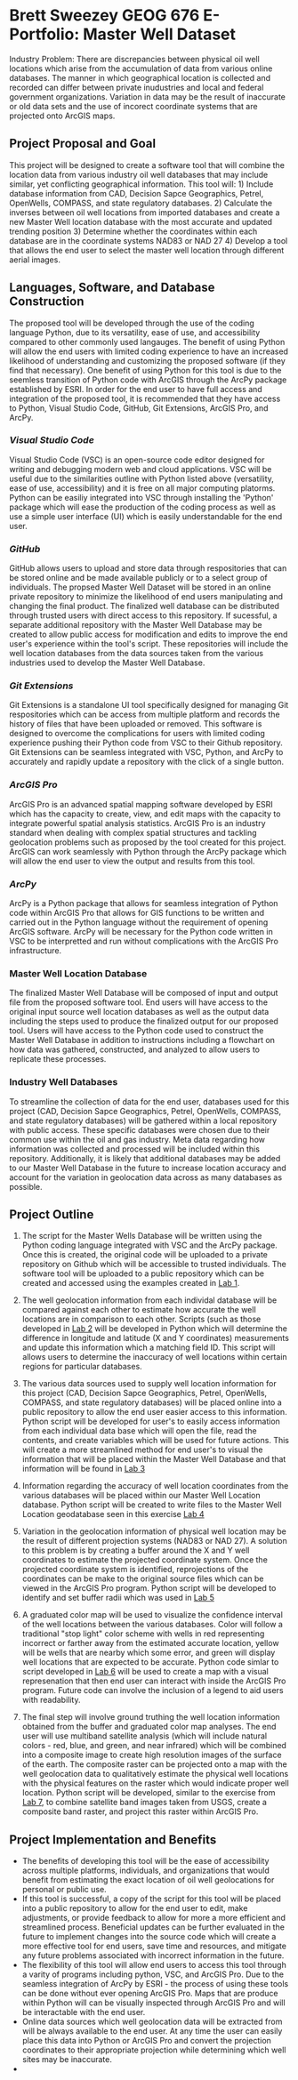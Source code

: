 Brett Sweezey GEOG 676 E-Portfolio: Master Well Dataset
======

Industry Problem: There are discrepancies between physical oil well locations which arise from the accumulation of data from various online databases. The manner in which geographical location is collected and recorded can differ between private inudustries and local and federal government organizations. Variation in data may be the result of inaccurate or old data sets and the use of incorect coordinate systems that are projected onto ArcGIS maps. 

Project Proposal and Goal
------
This project will be designed to create a software tool that will combine the location data from various industry oil well databases that may include similar, yet conflicting geographical information. This tool will: 1) Include database information from CAD, Decision Sapce Geographics, Petrel, OpenWells, COMPASS, and state regulatory databases. 2) Calculate the inverses between oil well locations from imported databases and create a new Master Well location database with the most accurate and updated trending position 3) Determine whether the coordinates within each database are in the coordinate systems NAD83 or NAD 27 4) Develop a tool that allows the end user to select the master well location through different aerial images.

Languages, Software, and Database Construction
------
The proposed tool will be developed through the use of the coding language Python, due to its versatility, ease of use, and accessibility compared to other commonly used langauges. The benefit of using Python will allow the end users with limited coding experience to have an increased likelihood of understanding and customizing the proposed software (if they find that necessary). One benefit of using Python for this tool is due to the seemless transition of Python code with ArcGIS through the ArcPy package established by ESRI. In order for the end user to have full access and integration of the proposed tool, it is recommended that they have access to Python, Visual Studio Code, GitHub, Git Extensions, ArcGIS Pro, and ArcPy.

### _Visual Studio Code_
Visual Studio Code (VSC) is an open-source code editor designed for writing and debugging modern web and cloud applications. VSC will be useful due to the similarities outline with Python listed above (versatility, ease of use, accessibility) and it is free on all major computing platorms. Python can be easiliy integrated into VSC through installing the 'Python' package which will ease the production of the coding process as well as use a simple user interface (UI) which is easily understandable for the end user. 

### _GitHub_
GitHub allows users to upload and store data through respositories that can be stored online and be made available publicly or to a select group of individuals. The propsed Master Well Dataset will be stored in an online private repository to minimize the likelihood of end users manipulating and changing the final product. The finalized well database can be distributed through trusted users with direct access to this repository. If sucessful, a separate additional repository with the Master Well Database may be created to allow public access for modification and edits to improve the end user's experience within the tool's script. These repositories will include the well location databases from the data sources taken from the various industries used to develop the Master Well Database.

### _Git Extensions_
Git Extensions is a standalone UI tool specifically designed for managing Git respositories which can be access from multiple platform and records the history of files that have been uploaded or removed. This software is designed to overcome the complications for users with limited coding experience pushing their Python code from VSC to their Github repository. Git Extensions can be seamless integrated with VSC, Python, and ArcPy to accurately and rapidly update a repository with the click of a single button.

### _ArcGIS Pro_
ArcGIS Pro is an advanced spatial mapping software developed by ESRI which has the capacity to create, view, and edit maps with the capacity to integrate powerful spatial analysis statistics. ArcGIS Pro is an industry standard when dealing with complex spatial structures and tackling geolocation problems such as proposed by the tool created for this project. ArcGIS can work seamlessly with Python through the ArcPy package which will allow the end user to view the output and results from this tool.

### _ArcPy_
ArcPy is a Python package that allows for seamless integration of Python code within ArcGIS Pro that allows for GIS functions to be written and carried out in the Python language without the requirement of opening ArcGIS software. ArcPy will be necessary for the Python code written in VSC to be interpretted and run without complications with the ArcGIS Pro infrastructure. 

### __Master Well Location Database__
The finalized Master Well Database will be composed of input and output file from the proposed software tool. End users will have access to the original input source well location databases as well as the output data including the steps used to produce the finalized output for our proposed tool. Users will have access to the Python code used to construct the Master Well Database in addition to instructions including a flowchart on how data was gathered, constructed, and analyzed to allow users to replicate these processes.

### __Industry Well Databases__
To streamline the collection of data for the end user, databases used for this project (CAD, Decision Sapce Geographics, Petrel, OpenWells, COMPASS, and state regulatory databases) will be gathered within a local repository with public access. These specific databases were chosen due to their common use within the oil and gas industry. Meta data regarding how information was collected and processed will be included within this repository. Additionally, it is likely that additional databases may be added to our Master Well Database in the future to increase location accuracy and account for the variation in geolocation data across as many databases as possible. 

Project Outline
------
1. The script for the Master Wells Database will be written using the Python coding language integrated with VSC and the ArcPy package. Once this is created, the original code will be uploaded to a private repository on Github which will be accessible to trusted individuals. The software tool will be uploaded to a public repository which can be created and accessed using the examples created in [Lab 1](https://github.com/bsweezey-tamu/GEOG-676-Spring23/tree/main/Lab_01).

2. The well geolocation information from each individal database will be compared against each other to estimate how accurate the well locations are in comparison to each other. Scripts (such as those developed in [Lab 2](https://github.com/bsweezey-tamu/GEOG-676-Spring23/blob/main/Lab_02/lab02_python_script.py) will be developed in Python which will determine the difference in longitude and latitude (X and Y coordinates) measurements and update this information which a matching field ID. This script will allows users to determine the inaccuracy of well locations within certain regions for particular databases. 

3. The various data sources used to supply well location information for this project (CAD, Decision Sapce Geographics, Petrel, OpenWells, COMPASS, and state regulatory databases) will be placed online into a public repository to allow the end user easier access to this information. Python script will be developed for user's to easily access information from each individual data base which will open the file, read the contents, and create variables which will be used for future actions. This will create a more streamlined method for end user's to visual the information that will be placed within the Master Well Database and that information will be found in [Lab 3](https://github.com/bsweezey-tamu/GEOG-676-Spring23/blob/main/Lab_03/lab03_python_shape.py)

4. Information regarding the accuracy of well location coordinates from the various databases will be placed within our Master Well Location database. Python script will be created to write files to the Master Well Location geodatabase seen in this exercise [Lab 4](https://github.com/bsweezey-tamu/GEOG-676-Spring23/blob/main/Lab_04/lab04_code.py)

5. Variation in the geolocation information of physical well location may be the result of different projection systems (NAD83 or NAD 27). A solution to this problem is by creating a buffer around the X and Y well coordinates to estimate the projected coordinate system. Once the projected coordinate system is identified, reprojections of the coordinates can be make to the original source files which can be viewed in the ArcGIS Pro program. Python script will be developed to identify and set buffer radii which was used in [Lab 5](https://github.com/bsweezey-tamu/GEOG-676-Spring23/tree/main/Lab_05)

6. A graduated color map will be used to visualize the confidence interval of the well locations between the various databases. Color will follow a traditional "stop light" color scheme with wells in red representing incorrect or farther away from the estimated accurate location, yellow will be wells that are nearby which some error, and green will display well locations that are expected to be accurate. Python code simlar to script developed in [Lab 6](https://github.com/bsweezey-tamu/GEOG-676-Spring23/blob/main/Lab_06/Maptool_Sweezey.py) will be used to create a map with a visual represenation that then end user can interact with inside the ArcGIS Pro program. Future code can involve the inclusion of a legend to aid users with readability. 

7. The final step will involve ground truthing the well location information obtained from the buffer and graduated color map analyses. The end user will use multiband satellite analysis (which will include natural colors - red, blue, and green, and near infrared) which will be combined into a composite image to create high resolution images of the surface of the earth. The composite raster can be projected onto a map with the well geolocation data to qualitatively estimate the physical well locations with the physical features on the raster which would indicate proper well location. Python script will be developed, similar to the exercise from [Lab 7](https://github.com/bsweezey-tamu/GEOG-676-Spring23/blob/main/Lab_07/lab7_sweezey.py), to combine satellite band images taken from USGS, create a composite band raster, and project this raster within ArcGIS Pro. 

Project Implementation and Benefits
------
  * The benefits of developing this tool will be the ease of accessibility across multiple platforms, individuals, and organizations that would benefit from estimating the exact location of oil well geolocations for personal or public use.
  * If this tool is successful, a copy of the script for this tool will be placed into a public repository to allow for the end user to edit, make adjustments, or provide feedback to allow for more a more efficient and streamlined process. Beneficial updates can be further evaluated in the future to implement changes into the source code which will create a more effective tool for end users, save time and resources, and mitigate any future problems associated with incorrect information in the future. 
  * The flexibility of this tool will allow end users to access this tool through a varity of programs including python, VSC, and ArcGIS Pro. Due to the seamless integration of ArcPy by ESRI - the process of using these tools can be done without ever opening ArcGIS Pro. Maps that are produce within Python will can be visually inspected through ArcGIS Pro and will be interactable with the end user.
  * Online data sources which well geolocation data will be extracted from will be always available to the end user. At any time the user can easily place this data into Python or ArcGIS Pro and convert the projection coordinates to their appropriate projection while determining which well sites may be inaccurate.
  * 
